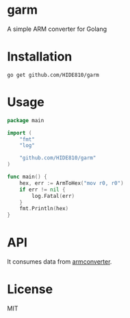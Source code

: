 # garm
A simple ARM converter for Golang

# Installation

```
go get github.com/HIDE810/garm
```

# Usage

```Go
package main

import (
	"fmt"
	"log"

	"github.com/HIDE810/garm"
)

func main() {
	hex, err := ArmToHex("mov r0, r0")
	if err != nil {
		log.Fatal(err)
	}
	fmt.Println(hex)
}
```

# API
It consumes data from [armconverter](https://armconverter.com/).

# License
MIT
